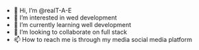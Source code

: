 - 👋 Hi, I’m @realT-A-E
- 👀 I’m interested in wed development 
- 🌱 I’m currently learning well development
- 💞️ I’m looking to collaborate on full stack
- 📫 How to reach me is through my media social media platform

<!---
realT-A-E/realT-A-E is a ✨ special ✨ repository because its `README.md` (this file) appears on your GitHub profile.
You can click the Preview link to take a look at your changes.
--->

